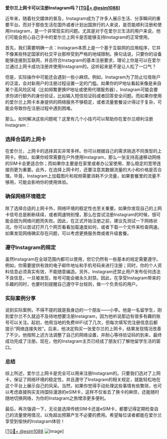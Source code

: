 **爱尔兰上网卡可以注册Instagram吗？[[TG💪+ @esim1088](https://t.me/s/esim1088)]**

近年来，随着社交媒体的普及，Instagram成为了许多人展示生活、分享瞬间的重要平台。而对于那些生活在国外或者计划出国旅行的人来说，是否能顺利注册和使用Instagram，是一个非常现实的问题。尤其是对于在爱尔兰生活的用户来说，他们可能会担心自己手中的爱尔兰上网卡是否能够支持Instagram的正常使用。

首先，我们需要明确一点：Instagram本质上是一个基于互联网的应用程序，它并不像某些特定国家的社交平台那样受到严格的地域限制。换句话说，只要你的设备能够连接到互联网，并且符合Instagram的基本注册要求，理论上你是可以在爱尔兰通过上网卡成功注册并使用Instagram的。这听起来是不是让人松了一口气？

但是，实际操作中可能还会遇到一些小麻烦。例如，Instagram为了防止垃圾账户的泛滥，会对新用户的注册过程设置一定的门槛。如果你的IP地址看起来像是来自某个高风险区域（比如频繁更换IP地址或使用代理服务器），Instagram可能会要求你进行额外的身份验证，比如输入短信验证码或者回答安全问题。而如果你使用的爱尔兰上网卡本身提供的网络服务不够稳定，或者流量套餐设计得过于复杂，可能会导致你在注册过程中遇到困难。

那么，如何解决这些问题呢？这里有几个小技巧可以帮助你在爱尔兰顺利注册Instagram：

### 选择合适的上网卡

在爱尔兰，上网卡的选择其实非常多样。你可以根据自己的需求挑选不同类型的上网卡。例如，如果你经常需要在户外使用Instagram，那么一张支持高速移动网络的SIM卡会更适合你；而如果你主要是在家里或者办公室使用，那么稳定的宽带连接则更为重要。此外，在选择上网卡时，还要注意其数据流量的大小和价格是否合理。毕竟，Instagram上加载图片和视频需要消耗不少流量，如果套餐里的流量不够用，可能会影响你的使用体验。

### 确保网络环境稳定

除了选择合适的上网卡外，网络环境的稳定性也至关重要。如果你发现自己的上网卡信号总是断断续续，或者网速特别慢，那么在尝试注册Instagram的时候，很可能会因为网络问题而失败。因此，在正式开始注册之前，建议先测试一下网络状况。你可以尝试打开几个网页看看加载速度如何，或者下载一个文件来检查网速。如果发现网络确实存在问题，可以考虑更换服务商或者升级套餐。

### 遵守Instagram的规定

虽然Instagram在全球范围内都可以使用，但它仍然有一些基本的规定需要遵守。例如，你需要提供有效的电子邮件地址和手机号码来进行注册；同时，你的个人资料信息必须真实有效，不能随意编造。另外，Instagram还禁止用户发布任何违法不良信息，一旦被发现，账号可能会被永久封禁。因此，在享受Instagram带来的乐趣的同时，也要时刻提醒自己遵守平台规则，做一个负责任的用户。

### 实际案例分享

说到实际案例，不得不提的就是我身边的一个朋友——小李。他是一名留学生，刚到爱尔兰不久就迫不及待地想要注册Instagram，因为他听说那边有很多有趣的账号可以关注。起初，他用当地的免费WiFi试了几次，但每次填写完注册信息后都提示“网络连接失败”。后来，他决定购买一张爱尔兰的上网卡，结果发现情况改善了不少。他按照上述方法调整了自己的网络设置，并耐心等待验证码的到来，最终成功完成了注册。现在，他的Instagram主页已经成了朋友们了解他留学生活的窗口。

### 总结

综上所述，爱尔兰上网卡是完全可以用来注册Instagram的。只要我们选对了上网卡，保证了网络环境的稳定性，并且遵守了Instagram的相关规定，就能轻松地在这个平台上展示自己的风采。当然，如果你觉得手动处理这些事情有些繁琐，也可以考虑直接购买支持国际漫游的eSIM卡，这样不仅省去了换卡的麻烦，还能随时随地切换网络，为你的Instagram之旅增添更多便利。

最后，再次强调一下，无论是选择传统SIM卡还是eSIM卡，都要记得定期检查自己的流量使用情况，以免超出预算产生不必要的费用。希望每位读者都能在爱尔兰享受到愉快的Instagram体验！

[[TG💪+ @esim1088](https://t.me/s/esim1088) ![Image](https://i.postimg.cc/4NQfJmqS/Snipaste-2025-05-13-00-14-12.png)]
